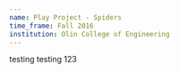 ```yaml
---
name: Play Project - Spiders
time_frame: Fall 2016
institution: Olin College of Engineering
---
```

testing testing 123
